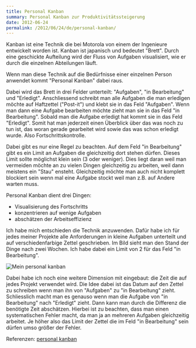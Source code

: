 ```yaml
---
title: Personal Kanban
summary: Personal Kanban zur Produktivitätssteigerung
date: 2012-06-24
permalink: /2012/06/24/de/personal-kanban/
---
```

Kanban ist eine Technik die bei Motorola von einem der Ingenieure entwickelt
worden ist. Kanban ist japanisch und bedeutet "Brett". Durch eine geschickte
Aufteilung wird der Fluss von Aufgaben visualisiert, wie er durch die einzelnen
Abteilungen läuft.

Wenn man diese Technik auf die Bedürfnisse einer einzelnen Person anwendet
kommt "Personal Kanban" dabei raus.

Dabei wird das Brett in drei Felder unterteilt: "Aufgaben", "in Bearbeitung" und
"Erledigt". Anschliessend schreibt man alle Aufgaben die man erledigen möchte
auf Haftzettel ("Post-it") und klebt sie in das Feld "Aufgaben". Wenn man dann
eine Aufgabe bearbeiten möchte zieht man sie in das Feld "in Bearbeitung".
Sobald man die Aufgabe erledigt hat kommt sie in das Feld "Erledigt". Somit hat
man jederzeit einen Überblick über das was noch zu tun ist, das woran gerade
gearbeitet wird sowie das was schon erledigt wurde. Also Fortschrittskontrolle.

Dabei gibt es nur eine Regel zu beachten. Auf dem Feld "in Bearbeitung" gibt es
ein Limit an Aufgaben die gleichzeitig dort stehen dürfen. Dieses Limit sollte
möglichst klein sein (3 oder weniger). Dies liegt daran weil man vermeiden
möchte an zu vielen Dingen gleichzeitig zu arbeiten, weil dann meistens ein
"Stau" ensteht. Gleichzeitig möchte man auch nicht komplett blockiert sein wenn
mal eine Aufgabe stockt weil man z.B. auf Andere warten muss.

Personal Kanban dient drei Dingen:

* Visualisierung des Fortschritts
* konzentrieren auf wenige Aufgaben
* abschätzen der Arbeitseffizienz

Ich habe mich entschieden die Technik anzuwenden. Dafür habe ich für jedes
meiner Projekte alle Anforderungen in kleine Aufgaben  unterteilt und auf
verschiedenfarbige Zettel geschrieben. Im Bild sieht man den Stand der Dinge 
nach zwei Wochen. Ich habe dabei ein Limit von 2 für das Feld "in Bearbeitung".

![Mein personal kanban](http://sam-d.com/media/kanban.jpg)

Dabei habe ich noch eine weitere Dimension mit eingebaut: die Zeit die auf jedes
Projekt verwendet wird. Die Idee dabei ist das Datum auf den Zettel zu schreiben
wenn man ihn von "Aufgaben" zu "in Bearbeitung" zieht. Schliesslich macht man es
genauso wenn man die Aufgabe von "in Bearbeitung" nach "Erledigt" zieht. Dann
kann man durch die Differenz die benötigte Zeit abschätzen. Hierbei ist zu
beachten, dass man einen systematischen Fehler macht, da man ja an mehreren
Aufgaben gleichzeitig arbeitet. Je höher also das Limit der Zettel die im Feld
"in Bearbeitung" sein dürfen umso größer der Fehler.

Referenzen: [personal kanban](http://www.personalkanban.com)
